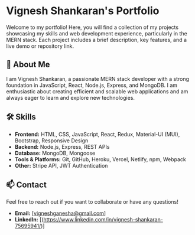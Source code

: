 # Vignesh Shankaran's Portfolio

Welcome to my portfolio! Here, you will find a collection of my projects showcasing my skills and web development experience, particularly in the MERN stack. Each project includes a brief description, key features, and a live demo or repository link.

## 🚀 About Me

I am Vignesh Shankaran, a passionate MERN stack developer with a strong foundation in JavaScript, React, Node.js, Express, and MongoDB. I am enthusiastic about creating efficient and scalable web applications and am always eager to learn and explore new technologies.

## 🛠️ Skills

- **Frontend:** HTML, CSS, JavaScript, React, Redux, Material-UI (MUI), Bootstrap, Responsive Design
- **Backend:** Node.js, Express, REST APIs
- **Database:** MongoDB, Mongoose
- **Tools & Platforms:** Git, GitHub, Heroku, Vercel, Netlify, npm, Webpack
- **Other:** Stripe API, JWT Authentication


## 📫 Contact

Feel free to reach out if you want to collaborate or have any questions!

- **Email:** [vigneshganesha@gmail.com]
- **LinkedIn:** [(https://www.linkedin.com/in/vignesh-shankaran-75695941/)]
